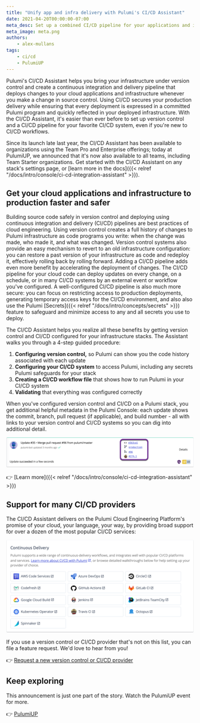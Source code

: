 ```yaml
---
title: "Unify app and infra delivery with Pulumi's CI/CD Assistant"
date: 2021-04-20T00:00:00-07:00
meta_desc: Set up a combined CI/CD pipeline for your applications and infrastructure using Pulumi
meta_image: meta.png
authors:
    - alex-mullans
tags:
    - ci/cd
    - PulumiUP
---
```


Pulumi's CI/CD Assistant helps you bring your infrastructure under version control and create a continuous integration and delivery pipeline that deploys changes to your cloud applications and infrastructure whenever you make a change in source control. Using CI/CD secures your production delivery while ensuring that every deployment is expressed in a committed Pulumi program and quickly reflected in your deployed infrastructure.  With the CI/CD Assistant, it's easier than ever before to set up version control and a CI/CD pipeline for your favorite CI/CD system, even if you're new to CI/CD workflows.

Since its launch late last year, the CI/CD Assistant has been available to organizations using the Team Pro and Enterprise offerings; today at PulumiUP, we announced that it's now also available to all teams, including Team Starter organizations. Get started with the CI/CD Assistant on any stack's settings page, or [learn more in the docs]({{< relref "/docs/intro/console/ci-cd-integration-assistant" >}}).

<!-- more -->

## Get your cloud applications and infrastructure to production faster and safer

Building source code safely in version control and deploying using continuous integration and delivery (CI/CD) pipelines are best practices of cloud engineering. Using version control creates a full history of changes to Pulumi infrastructure as code programs you write: when the change was made, who made it, and what was changed. Version control systems also provide an easy mechanism to revert to an old infrastructure configuration: you can restore a past version of your infrastructure as code and redeploy it, effectively rolling back by rolling forward. Adding a CI/CD pipeline adds even more benefit by accelerating the deployment of changes. The CI/CD pipeline for your cloud code can deploy updates on every change, on a schedule, or in many CI/CD systems by an external event or workflow you've configured. A well-configured CI/CD pipeline is also much more secure: you can focus on restricting access to production deployments, generating temporary access keys for the CI/CD environment, and also also use the Pulumi [Secrets]({{< relref "/docs/intro/concepts/secrets" >}}) feature to safeguard and minimize access to any and all secrets you use to deploy.

The CI/CD Assistant helps you realize all these benefits by getting version control and CI/CD configured for your infrastructure stacks. The Assistant walks you through a 4-step guided procedure:

1. **Configuring version control,** so Pulumi can show you the code history associated with each update
1. **Configuring your CI/CD system** to access Pulumi, including any secrets Pulumi safeguards for your stack
1. **Creating a CI/CD workflow file** that shows how to run Pulumi in your CI/CD system
1. **Validating** that everything was configured correctly

When you've configured version control and CI/CD on a Pulumi stack, you get additional helpful metadata in the Pulumi Console: each update shows the commit, branch, pull request (if applicable), and build number - all with links to your version control and CI/CD systems so you can dig into additional detail.

![A screenshot of the Pulumi Console showing a stack update with version control and CI/CD metadata](ci-cd-console.png)

👉 [Learn more]({{< relref "/docs/intro/console/ci-cd-integration-assistant" >}})

## Support for many CI/CD providers

The CI/CD Assistant delivers on the Pulumi Cloud Engineering Platform's promise of your cloud, your language, your way, by providing broad support for over a dozen of the most popular CI/CD services:

![A screenshot of the Pulumi Console showing all of the CI/CD providers supported by Pulumi: AWS Code Services, Azure DevOps, CircleCI, CodeFresh, GitHub Actions, GitLab CI, Google Cloud Build, Jenkins, JetBrains TeamCity, Kubernetes Operator, Travis CI, Octopus, Spinnaker](ci-cd-assistant-logos.png)

If you use a version control or CI/CD provider that's not on this list, you can file a feature request. We'd love to hear from you!

👉 [Request a new version control or CI/CD provider](https://github.com/pulumi/ci-workflow-templates/issues/new?assignees=&labels=&template=ci-cd-request.md&title=%5BNEW+CI+REQUEST%5D)

## Keep exploring

This announcement is just one part of the story. Watch the PulumiUP event for more.

👉 [PulumiUP](https://www.pulumi.com/pulumi-up/)
